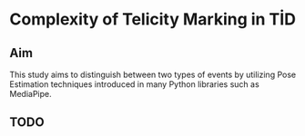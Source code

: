 # Complexity of Telicity Marking in TİD

## Aim

This study aims to distinguish between two types of events by utilizing Pose Estimation techniques introduced in many Python libraries such as MediaPipe. 

## TODO